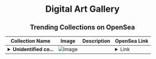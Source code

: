 <div align="center">

# Digital Art Gallery

## Trending Collections on OpenSea

| Collection Name                       | Image                                                                                     | Description                       | OpenSea Link                                                                                          |
|---------------------------------------|-------------------------------------------------------------------------------------------|-----------------------------------|--------------------------------------------------------------------------------------------------------|
| **<details><summary>Unidentified co...</summary>Unidentified contract 7714c851-5618-4ebe-bbda-7e6f58b35e43</details>** | ![Image](https://i.seadn.io/s/raw/files/e86404459f0a28661c41bd910f8b5899.png?w=500&auto=format?w=200&auto=format) |  | <details><summary>Link</summary>[Unidentified contract 7714c851-5618-4ebe-bbda-7e6f58b35e43](https://opensea.io/collection/unidentified-contract-7714c851-5618-4ebe-bbda-7e6f)</details> |

</div>